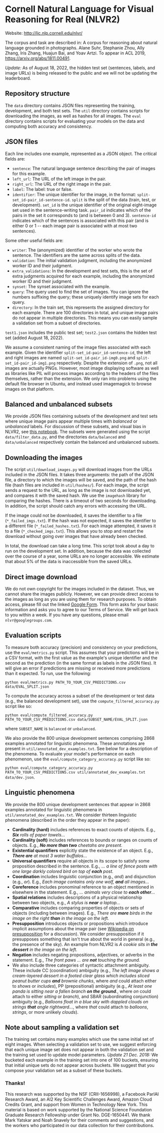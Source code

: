 # Cornell Natural Language for Visual Reasoning for Real (NLVR2)

Website: http://lic.nlp.cornell.edu/nlvr/

The corpus and task are described in: A corpus for reasoning about natural language grounded in photographs. Alane Suhr, Stephanie Zhou, Ally Zhang, Iris Zhang, Huajun Bai, and Yoav Artzi. To appear in ACL 2019, https://arxiv.org/abs/1811.00491.

*Update:* As of August 18, 2022, the hidden test set (sentences, labels, and image URLs) is being released to the public and we will not be updating the leaderboard.

## Repository structure
The `data` directory contains JSON files representing the training, development, and both test sets. The `util` directory contains scripts for downloading the images, as well as hashes for all images. The `eval` directory contains scripts for evaluating your models on the data and computing both accuracy and consistency.

## JSON files
Each line includes one example, represented as a JSON object. The critical fields are:

* `sentence`: The natural language sentence describing the pair of images for this example.
* `left_url`: The URL of the left image in the pair.
* `right_url`: The URL of the right image in the pair.
* `label`: The label: true or false.
* `identifier`: The unique identifier for the image, in the format: `split-set_id-pair_id-sentence-id`. `split` is the split of the data (train, test, or development). `set_id` is the unique identifier of the original eight-image set used in the sentence-writing task. `pair_id` indicates which of the pairs in the set it corresponds to (and is between 0 and 3). `sentence-id` indicates which of the sentences is associated with this pair (and is either 0 or 1 -- each image pair is associated with at most two sentences).

Some other useful fields are:
* `writer`: The (anonymized) identifier of the worker who wrote the sentence. The identifiers are the same across splits of the data.
* `validation`: The initial validation judgment, including the anonymized worker ID and their judgment.
* `extra_validations`: In the development and test sets, this is the set of extra judgments acquired for each example, including the anonymized worker ID and their judgment.
* `synset`: The synset associated with the example.
* `query`: The query used to find the set of images. You can ignore the numbers suffixing the query; these uniquely identify image sets for each query. 
* `directory`: In the train set, this represents the assigned directory for each example. There are 100 directories in total, and unique image pairs do not appear in multiple directories. This means you can easily sample a validation set from a subset of directories.

`test1.json` includes the public test set; `test2.json` contains the hidden test set (added August 18, 2022).

We assume a consistent naming of the image files associated with each example. Given the identifier `split-set_id-pair_id-sentence-id`, the left and right images are named `split-set_id-pair_id-img0.png` and `split-set_id-pair_id-img1.png` respectively. Despite the extension of `.png`, not all images are actually PNGs. However, most image displaying software as well as libraries like PIL will process images according to the headers of the files themselves, rather than the extension. We only ran into problems using the default file browser in Ubuntu, and instead used imagemagick to browse images on that platform.  

## Balanced and unbalanced subsets
We provide JSON files containing subsets of the development and test sets where unique image pairs appear multiple times with *balanced* or *unbalanced* labels. For discussion of these subsets, and visual bias in NLVR2, see [this notebook](http://lil.nlp.cornell.edu/nlvr/NLVR2BiasAnalysis.html). The subsets were generated using the script `data/filter_data.py`, and the directories `data/balanced` and `data/unbalanced` respectively contain the balanced and unbalanced subsets.

## Downloading the images
The script `util/download_images.py` will download images from the URLs included in the JSON files. It takes three arguments: the path of the JSON file, a directory to which the images will be saved, and the path of the hash file (hash files are included in `util/hashes/`). For each image, the script sends a request to the URL, as long as the image is not downloaded yet, and compares it with the saved hash. We use the `imagehash` library for comparing the hashes. There is a timeout of two seconds for downloading. In addition, the script should catch any errors with accessing the URL. 

If the image could not be downloaded, it saves the identifier to a file (`*_failed_imgs.txt`). If the hash was not expected, it saves the identifier to a different file (`*_failed_hashes.txt`). For each image attempted, it saves it to a file (`*_checked_imgs.txt`). This allows you to stop and restart the download without going over images that have already been checked.

In total, the download can take a long time. This script took about a day to run on the development set. In addition, because the data was collected over the course of a year, some URLs are no longer accessible. We estimate that about 5% of the data is inaccessible from the saved URLs.

## Direct image download
We do not own copyright for the images included in the dataset. Thus, we cannot share the images publicly. However, we can provide direct access to the images as long as you are using them for research purposes. To obtain access, please fill out the linked [Google Form]( https://goo.gl/forms/yS29stWnFWzrDBFH3). This form asks for your basic information and asks you to agree to our Terms of Service. We will get back to you within a week. If you have any questions, please email `nlvr@googlegroups.com`.

## Evaluation scripts
To measure both accuracy (precision) and consistency on your predictions, use the `eval/metrics.py` script. This assumes that your predictions will be in a CSV format, with the first value as the example's unique identifier and the second as the prediction (in the same format as labels in the JSON files). It will give an error if predictions are missing or received more predictions than it expected. To run, use the following:

```python eval/metrics.py PATH_TO_YOUR_CSV_PREDICTIONS.csv data/EVAL_SPLIT.json```

To compute the accuracy across a subset of the development or test data (e.g., the balanced development set), use the `compute_filtered_accuracy.py` script like so:

```python eval/compute_filtered_accuracy.py PATH_TO_YOUR_CSV_PREDICTIONS.csv data/SUBSET_NAME/EVAL_SPLIT.json```

where `SUBSET_NAME` is `balanced` or `unbalanced`.

We also provide the 800 unique development sentences comprising 2868 examples annotated for linguistic phenomena. These annotations are present in `util/annotated_dev_examples.txt`. See below for a description of the phenomena. To evaluate your model's performance on each phenomenon, use the `eval/compute_category_accuracy.py` script like so:

```python eval/compute_category_accuracy.py PATH_TO_YOUR_CSV_PREDICTIONS.csv util/annotated_dev_examples.txt data/dev.json```.

## Linguistic phenomena
We provide the 800 unique development sentences that appear in 2868 examples annotated for linguistic phenomena in `util/annotated_dev_examples.txt`. We consider thirteen linguistic phenomena (described in the order they appear in the paper):

* **Cardinality (hard)** includes references to exact counts of objects. E.g., ***Six** rolls of paper towels...*
* **Cardinality (soft)** includes references to bounds or ranges on counts of objects. E.g., ***No more than two** cheetahs are present.*
* **Existential quantifiers** explicitly state the existence of an object. E.g., ***There are** at most 3 water buffalos...*
* **Universal quantifiers** require all objects in its scope to satisfy some proposition described in the sentence. E.g., *... a line of fence posts with one large darkly colored bird on top of **each** post.*
* **Coordination** includes linguistic conjunction (e.g., *and*) and disjunction (e.g., *or*). E.g., *Each image contains only one wolf, **and** all images...*
* **Coreference** includes pronominal reference to an object mentioned in elsewhere in the statement. E.g., *... animals very close to **each other**...*
* **Spatial relations** includes descriptions of a physical relationship between two objects, e.g., *A stylus is **near** a laptop...*
* **Comparative** includes comparing properties of objects or sets of objects (including between images). E.g., *There are **more** birds in the image on the right **than** in the image on the left.*
* **Presupposition** introduces objects or propositions which introduce implicit assumptions about the image pair (see [Wikipedia on presupposition](https://en.wikipedia.org/wiki/Presupposition) for a discussion). We consider presupposition if it presupposes something that isn't true about the world in general (e.g., the presence of the sky). An example from NLVR2 is *A cookie sits in **the dessert** in the image on the left.*
* **Negation** includes negating propositions, adjectives, or adverbs in the statement. E.g., *The front paws ... are **not** touching the ground.*
* We also include three categories of syntactic attachment ambiguity. These include CC (coordination) ambiguity (e.g., *The left image shows a cream-layered dessert in a footed clear glass which includes sliced peanut butter cups **and** brownie chunks*, where *and* could attach either to *shows* or *includes*), PP (prepositional) ambiguity (e.g., *At least one panda is sitting near a fallen branch **on the ground**.*, where *on* could attach to either *sitting* or *branch*), and SBAR (subordinating conjunction) ambiguity (e.g., *Balloons float in a blue sky with dappled clouds on strings **that** angle rightward...*, where *that* could attach to *balloons*, *strings*, or more unlikely *clouds*). 

## Note about sampling a validation set
The training set contains many examples which use the same initial set of eight images. When selecting a validation set to use, we suggest enforcing that each unique image set does not appear in both the validation set and the training set used to update model parameters. *Update 21 Dec. 2018:* We bucketed each example in the training set into one of 100 buckets, ensuring that initial unique sets do not appear across buckets. We suggest that you compose your validation set as a subset of these buckets. 


### Thanks!
This research was supported by the NSF (CRII-1656998), a Facebook ParlAI Research Award, an AI2 Key Scientific Challenges Award, Amazon Cloud Credits Grant, and support from Women in Technology New York. This material is based on work supported by the National Science Foundation Graduate Research Fellowship under Grant No. DGE-1650441.  We thank Mark Yatskar and Noah Snavely for their comments and suggestions, and the workers who participated in our data collection for their contributions.
